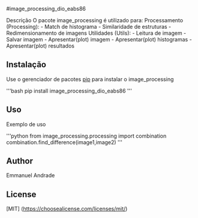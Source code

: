 #image_processing_dio_eabs86

Descrição
O pacote image_processing é utilizado para:
    Processamento (Processing):
        - Match de histograma
        - Similaridade de estruturas
        - Redimensionamento de imagens
    Utilidades (Utils):
        - Leitura de imagem
        - Salvar imagem
        - Apresentar(plot) imagem
        - Apresentar(plot) histogramas
        - Apresentar(plot) resultados

## Instalação

Use o gerenciador de pacotes [pip](https://pip.pypa.io/en/stable/) para instalar o image_processing

'''bash
pip install image_processing_dio_eabs86
'''


## Uso

Exemplo de uso

'''python
from image_processing.processing import combination
combination.find_difference(image1,image2)
'''

## Author

Emmanuel Andrade

## License
[MIT] (https://choosealicense.com/licenses/mit/)
     